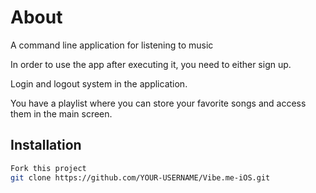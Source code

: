 # About
A command line application for listening to music

In order to use the app after executing it, you need to either sign up.

Login and logout system in the application.

You have a playlist where you can store your favorite songs and access them in the main screen.

## Installation
```bash
Fork this project
git clone https://github.com/YOUR-USERNAME/Vibe.me-iOS.git
```

